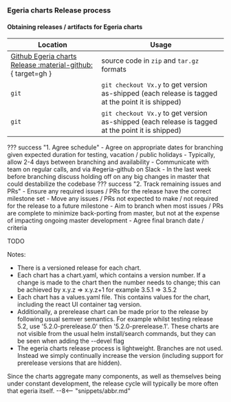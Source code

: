 <!-- SPDX-License-Identifier: CC-BY-4.0 -->
<!-- Copyright Contributors to the Egeria project 2020. -->

### Egeria charts Release process

#### Obtaining releases / artifacts for Egeria charts 

| Location | Usage |
|---|---|
| [Github Egeria charts Release :material-github:](https://github.com/odpi/egeria-charts/releases){ target=gh } | source code in `zip` and `tar.gz` formats |
| `git` | `git checkout Vx.y` to get version as-shipped (each release is tagged at the point it is shipped) |
| `git` | `git checkout Vx.y` to get version as-shipped (each release is tagged at the point it is shipped) |

??? success "1. Agree schedule"
    - Agree on appropriate dates for branching given expected duration for testing, vacation / public holidays
         - Typically, allow 2-4 days between branching and availability
         - Communicate with team on regular calls, and via #egeria-github on Slack
         - In the last week before branching discuss holding off on any big changes in master that could destabilize the codebase
??? success "2. Track remaining issues and PRs"
    - Ensure any required issues / PRs for the release have the correct milestone set
         - Move any issues / PRs not expected to make / not required for the release to a future milestone
         - Aim to branch when most issues / PRs are complete to minimize back-porting from master, but not at the expense of impacting ongoing master development
         - Agree final branch date / criteria
 
TODO

Notes:

* There is a versioned release for each chart.
* Each chart has a chart.yaml, which contains a version number. If a change is made to the chart then the number needs to change; this can be achieved by x.y.z => x.y.z+1 for example 3.5.1 => 3.5.2   
* Each chart has a values.yaml file. This contains values for the chart, including the react UI container tag version.
* Additionally, a prerelease chart can be made prior to the release by following usual semver semantics.
For example whilst testing release 5.2, use '5.2.0-prerelease.0' then '5.2.0-prerelease.1'.
These charts are not visible from the usual helm install/search commands, but they can be seen when adding the --devel flag
* The egeria charts release process is lightweight. Branches are not used. Instead we simply continually increase the version (including support for prerelease versions that are hidden).

Since the charts aggregate many components, as well as themselves being under constant development, the release cycle will typically be more often that egeria itself.
--8<-- "snippets/abbr.md"
